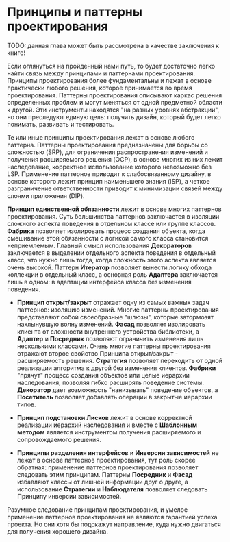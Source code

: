 # Принципы и паттерны проектирования

TODO: данная глава может быть рассмотрена в качестве заключения к книге!

Если оглянуться на пройденный нами путь, то будет достаточно легко найти связь между принципами и паттернами проектирования. Принципы проектирования более фундаментальны и лежат в основе практически любого решения, которое принимается во время проектирования. Паттерны проектирования описывают каркас решения определенных проблем и могут меняться от одной предметной области к другой. Эти инструменты находятся "на разных уровнях абстракции", но они преследуют единую цель: получить дизайн, который будет легко понимать, развивать и тестировать.

Те или иные принципы проектирования лежат в основе любого паттерна. Паттерны проектирования предназначены для борьбы со сложностью (SRP), для ограничения распространения изменений и получения расширяемого решения (OCP), в основе многих из них лежит наследование, корректное использование которого невозможно без LSP. Применение паттернов приводит к слабосвязанному дизайну, в основе которого лежит принцип наименьшего знания (ISP), а четкое разграничение ответственности приводит к минимизации связей между слоями приложения (DIP).

**Принцип единственной обязанности** лежит в основе многих паттернов проектирования. Суть большинства паттернов заключается в изоляции сложного аспекта поведения в отдельном классе или группе классов. **Фабрика** позволяет изолировать процесс создания объекта, когда смешивание этой обязанности с логикой самого класса становится неприемлемым. Главный смысл использования **Декораторов** заключается в выделении отдельного аспекта поведения в отдельный класс, что нужно лишь тогда, когда сложность этого аспекта является очень высокой. Паттерн **Итератор** позволяет вынести логику обхода коллекции в отдельный класс, а основная роль **Адаптера** заключается лишь в одном: в адаптации интерфейса класса без изменения поведения.

* **Принцип открыт/закрыт** отражает одну из самых важных задач паттернов: изоляцию изменений.  Многие паттерны проектирования представляют собой своеобразные "шлюзы", которые затормозят нахлынувшую волну изменений. **Фасад** позволяет изолировать клиента от сложности внутреннего устройства библиотеки, а **Адаптер** и **Посредник** позволяют ограничить изменения лишь несколькими классами. 
Очень многие паттерны проектирования отражают второе свойство Принципа открыт/закрыт - расширяемость решения. **Стратегия** позволяет переходить от одной реализации алгоритма к другой без изменения клиентов. **Фабрики** "прячут" процесс создания объектов или целые иерархии наследования, позволяя гибко расширять поведение системы. **Декоратор** дает возможность "нанизывать" поведение объектов, а **Посетитель** позволяет добавлять операции в закрытые иерархии типов.

* **Принцип подстановки Лисков** лежит в основе корректной реализации иерархий наследования и вместе с **Шаблонным методом** является инструментом получения расширяемого и сопровождаемого решения.

* **Принципы разделения интерфейсов** и **Инверсии зависимостей** не лежат в основе паттернов проектирования, тут роль скорее обратная: применение паттернов проектирования позволяет следовать этим принципам. Паттерны **Посредник** и **Фасад** избавляют классы от лишней информации друг о друге, а использование **Стратегии** и **Наблюдателя** позволяет следовать Принципу инверсии зависимостей.

Разумное следование принципам проектирования, и умелое применение паттернов проектирования не являются гарантией успеха проекта. Но они хотя бы подскажут направление, куда нужно двигаться для получения хорошего дизайна.